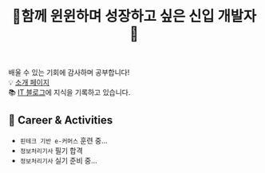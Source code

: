 <h1 align="center">🌄함께 윈윈하며 성장하고 싶은 신입 개발자🌄</h1><br>

배울 수 있는 기회에 감사하며 공부합니다!<br>
💡 [소개 페이지](https://realdeveloper.pro/630ae63f37bb30b80da8abc0)<br>
📚 [IT 블로그](https://kijuk.tistory.com/)에 지식을 기록하고 있습니다.

<h2>🦔 Career & Activities</h2>

- `핀테크 기반 e-커머스` 훈련 중...
- `정보처리기사` 필기 합격
- `정보처리기사` 실기 준비 중...
